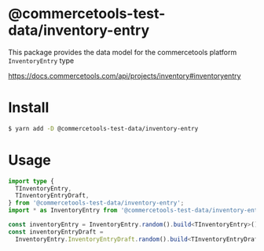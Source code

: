 # @commercetools-test-data/inventory-entry

This package provides the data model for the commercetools platform `InventoryEntry` type

https://docs.commercetools.com/api/projects/inventory#inventoryentry

# Install

```bash
$ yarn add -D @commercetools-test-data/inventory-entry
```

# Usage

```ts
import type {
  TInventoryEntry,
  TInventoryEntryDraft,
} from '@commercetools-test-data/inventory-entry';
import * as InventoryEntry from '@commercetools-test-data/inventory-entry';

const inventoryEntry = InventoryEntry.random().build<TInventoryEntry>();
const inventoryEntryDraft =
  InventoryEntry.InventoryEntryDraft.random().build<TInventoryEntryDraft>();
```
